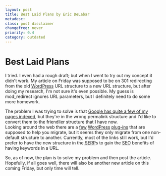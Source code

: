 ```yaml
---
layout: post
title: Best Laid Plans by Eric DeLabar
metadesc: 
class: post disclaimer
changefreq: never
priority: 0.4
category: outdated
---
```

# Best Laid Plans

I tried.  I even had a rough draft; but when I went to try out my concept it didn't work.  My article on Friday 
was supposed to be on 301 redirecting from the old [WordPress](http://wordpress.org/) 
URL structure to a new 
URL structure, but after doing my 
research, I'm not sure it's even possible.  My guess is mod_redirect ignores URL 
parameters, but I definitely need to do some more homework.

The problem I was trying to solve is that 
[Google has quite a few of my pages indexed](http://www.google.com/search?hl=en&amp;q=site%3Awww.ericdelabar.com&amp;btnG=Google+Search), 
but they're in the wrong permalink structure and I'd like to convert them to the friendlier structure that I have now.  
Looking around the web there are a [few](http://urbangiraffe.com/plugins/advanced-permalinks/) 
[WordPress](http://www.deanlee.cn/wordpress/permalinks-migration-plugin/) 
[plug-ins](http://wordpress.org/extend/plugins/permalinks-moved-permanently/#post-2209) that are 
supposed to help you migrate, but it seems they only migrate from one non-default structure to another. 
Currently, most of the links still work, but I'd prefer to have the new structure in the 
<acronym title="Search Engine Result Page">SERP</acronym>s to gain the 
<acronym title="Search Engine Optimization">SEO</acronym> benefits of having keywords in a 
URL.

So, as of now, the plan is to solve my problem and then post the article.  Hopefully, if all goes well, 
there will also be another new article on this coming Friday, but only time will tell.
